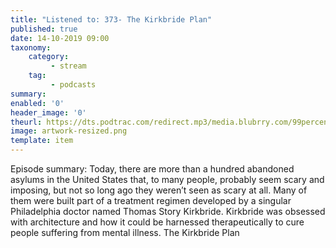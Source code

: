```yaml
---
title: "Listened to: 373- The Kirkbride Plan"
published: true
date: 14-10-2019 09:00
taxonomy:
    category:
         - stream
    tag:
         - podcasts
summary:
enabled: '0'
header_image: '0'
theurl: https://dts.podtrac.com/redirect.mp3/media.blubrry.com/99percentinvisible/dovetail.prxu.org/96/e7e76a21-1914-4324-b88d-4d92da395fd6/01_373_The_Kirkbride_Plan_pt_01.mp3
image: artwork-resized.png
template: item
---
```

 
Episode summary: Today, there are more than a hundred abandoned asylums in the United States that, to many people, probably seem scary and imposing, but not so long ago they weren’t seen as scary at all. Many of them were built part of a treatment regimen developed by a singular Philadelphia doctor named Thomas Story Kirkbride. Kirkbride was obsessed with architecture and how it could be harnessed therapeutically to cure people suffering from mental illness. The Kirkbride Plan
